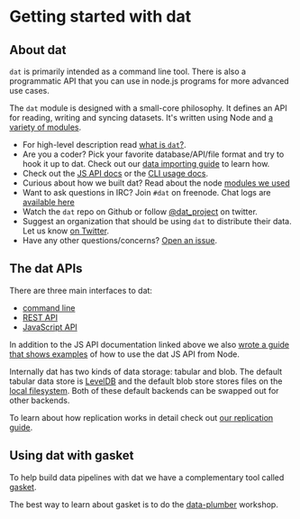 # Getting started with dat

## About dat

`dat` is primarily intended as a command line tool. There is also a programmatic API that you can use in node.js programs for more advanced use cases.

The `dat` module is designed with a small-core philosophy. It defines an API for reading, writing and syncing datasets. It's written using Node and [a variety of modules](https://github.com/maxogden/dat/blob/master/docs/modules.md).

* For high-level description read [what is `dat`?](docs/what-is-dat.md).
* Are you a coder? Pick your favorite database/API/file format and try to hook it up to dat. Check out our [data importing guide](docs/importing.md) to learn how.
* Check out the [JS API docs](docs/js-api.md) or the [CLI usage docs](docs/cli-usage.md).
* Curious about how we built dat? Read about the node [modules we used](docs/modules.md)
* Want to ask questions in IRC? Join `#dat` on freenode. Chat logs are [available here](https://botbot.me/freenode/dat/)
* Watch the `dat` repo on Github or follow [@dat_project](https://twitter.com/dat_project) on twitter.
* Suggest an organization that should be using `dat` to distribute their data. Let us know [on Twitter](http://twitter.com/dat_project).
* Have any other questions/concerns? [Open an issue](https://github.com/maxogden/dat/issues).

## The dat APIs

There are three main interfaces to dat:

- [command line](https://github.com/maxogden/dat/blob/master/docs/cli-usage.md)
- [REST API](https://github.com/maxogden/dat/blob/master/docs/rest-api.md)
- [JavaScript API](https://github.com/maxogden/dat/blob/master/docs/js-api.md)

In addition to the JS API documentation linked above we also [wrote a guide that shows examples](https://github.com/maxogden/dat/blob/master/docs/using-dat-from-node.md) of how to use the dat JS API from Node.

Internally dat has two kinds of data storage: tabular and blob. The default tabular data store is [LevelDB](http://leveldb.org) and the default blob store stores files on the [local filesystem](https://github.com/mafintosh/fs-blob-store). Both of these default backends can be swapped out for other backends.

To learn about how replication works in detail check out [our replication guide](https://github.com/maxogden/dat/blob/master/docs/replication.md).

## Using dat with gasket

To help build data pipelines with dat we have a complementary tool called [gasket](https://github.com/datproject/gasket).

The best way to learn about gasket is to do the [data-plumber](https://www.npmjs.org/package/data-plumber) workshop.
